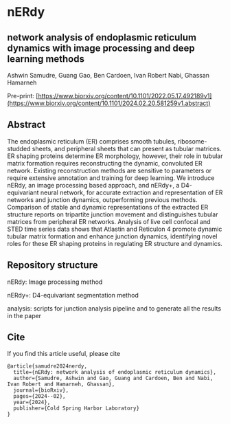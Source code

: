 # nERdy

## network analysis of endoplasmic reticulum dynamics with image processing and deep learning methods
Ashwin Samudre, Guang Gao, Ben Cardoen, Ivan Robert Nabi, Ghassan Hamarneh

Pre-print: [https://www.biorxiv.org/content/10.1101/2022.05.17.492189v1](https://www.biorxiv.org/content/10.1101/2024.02.20.581259v1.abstract)

## Abstract
The endoplasmic reticulum (ER) comprises smooth tubules, ribosome-studded sheets, and peripheral sheets that can present as tubular matrices. ER shaping proteins determine ER morphology, however, their role in tubular matrix formation requires reconstructing the dynamic, convoluted ER network. Existing reconstruction methods are sensitive to parameters or require extensive annotation and training for deep learning. We introduce nERdy, an image processing based approach, and nERdy+, a D4-equivariant neural network, for accurate extraction and representation of ER networks and junction dynamics, outperforming previous methods. Comparison of stable and dynamic representations of the extracted ER structure reports on tripartite junction movement and distinguishes tubular matrices from peripheral ER networks. Analysis of live cell confocal and STED time series data shows that Atlastin and Reticulon 4 promote dynamic tubular matrix formation and enhance junction dynamics, identifying novel roles for these ER shaping proteins in regulating ER structure and dynamics.

## Repository structure
nERdy: Image processing method

nERdy+: D4-equivariant segmentation method

analysis: scripts for junction analysis pipeline and to generate all the results in the paper

## Cite
If you find this article useful, please cite
```
@article{samudre2024nerdy,
  title={nERdy: network analysis of endoplasmic reticulum dynamics},
  author={Samudre, Ashwin and Gao, Guang and Cardoen, Ben and Nabi, Ivan Robert and Hamarneh, Ghassan},
  journal={bioRxiv},
  pages={2024--02},
  year={2024},
  publisher={Cold Spring Harbor Laboratory}
}
```

